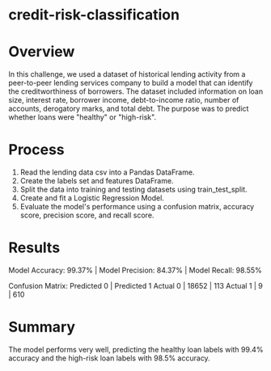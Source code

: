 # credit-risk-classification

# Overview
In this challenge, we used a dataset of historical lending activity from a peer-to-peer lending services company to build a model that can identify the creditworthiness of borrowers. The dataset included information on loan size, interest rate, borrower income, debt-to-income ratio, number of accounts, derogatory marks, and total debt. The purpose was to predict whether loans were "healthy" or "high-risk".

# Process
1. Read the lending data csv into a Pandas DataFrame.
2. Create the labels set and features DataFrame.
3. Split the data into training and testing datasets using train_test_split.
4. Create and fit a Logistic Regression Model.
5. Evaluate the model's performance using a confusion matrix, accuracy score, precision score, and recall score.

# Results
Model Accuracy: 99.37% | Model Precision: 84.37% | Model Recall: 98.55%

Confusion Matrix:
Predicted 0 | Predicted 1
Actual 0    |    18652     |      113
Actual 1    |        9     |     610

# Summary
The model performs very well, predicting the healthy loan labels with 99.4% accuracy and the high-risk loan labels with 98.5% accuracy.

